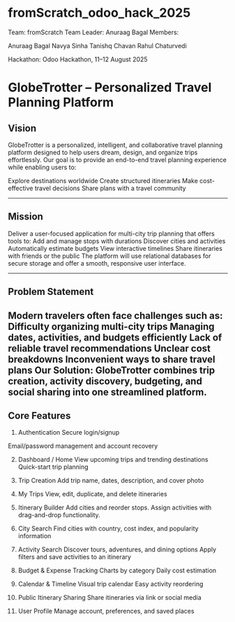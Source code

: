 # fromScratch_odoo_hack_2025
Team: fromScratch
Team Leader: Anuraag Bagal
Members:

Anuraag Bagal
Navya Sinha
Tanishq Chavan
Rahul Chaturvedi

Hackathon: Odoo Hackathon, 11–12 August 2025

# **GlobeTrotter – Personalized Travel Planning Platform**  

## Vision
GlobeTrotter is a personalized, intelligent, and collaborative travel planning platform designed to help users dream, design, and organize trips effortlessly.
Our goal is to provide an end-to-end travel planning experience while enabling users to:

Explore destinations worldwide
Create structured itineraries
Make cost-effective travel decisions
Share plans with a travel community

---

## Mission
Deliver a user-focused application for multi-city trip planning that offers tools to:
Add and manage stops with durations
Discover cities and activities
Automatically estimate budgets
View interactive timelines
Share itineraries with friends or the public
The platform will use relational databases for secure storage and offer a smooth, responsive user interface.

---

## Problem Statement
Modern travelers often face challenges such as:
Difficulty organizing multi-city trips
Managing dates, activities, and budgets efficiently
Lack of reliable travel recommendations
Unclear cost breakdowns
Inconvenient ways to share travel plans
Our Solution: GlobeTrotter combines trip creation, activity discovery, budgeting, and social sharing into one streamlined platform.
---

## Core Features
1. Authentication
Secure login/signup

Email/password management and account recovery

2. Dashboard / Home
View upcoming trips and trending destinations
Quick-start trip planning

3. Trip Creation
Add trip name, dates, description, and cover photo

4. My Trips
View, edit, duplicate, and delete itineraries

5. Itinerary Builder
Add cities and reorder stops.
Assign activities with drag-and-drop functionality.

6. City Search
Find cities with country, cost index, and popularity information

7. Activity Search
Discover tours, adventures, and dining options
Apply filters and save activities to an itinerary

8. Budget & Expense Tracking
Charts by category
Daily cost estimation

9. Calendar & Timeline
Visual trip calendar
Easy activity reordering

10. Public Itinerary Sharing
Share itineraries via link or social media

11. User Profile
Manage account, preferences, and saved places
 
